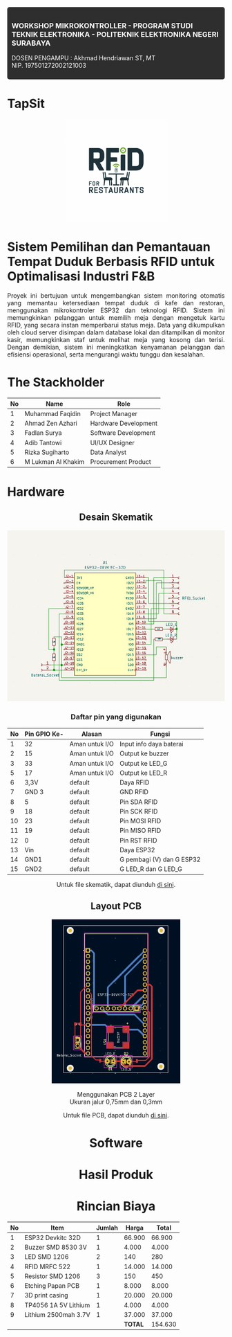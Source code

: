 <div style="background-color: #2e2e2e; padding: 10px; border-radius: 5px; color: white;">
  <h3>WORKSHOP MIKROKONTROLLER - PROGRAM STUDI TEKNIK ELEKTRONIKA - POLITEKNIK ELEKTRONIKA NEGERI SURABAYA</h3>
  <p>DOSEN PENGAMPU : Akhmad Hendriawan ST, MT <br/> NIP. 197501272002121003</p>
</div>


# TapSit
<div align="center">
  <img src="assets/TS1.png" alt="LOGO" />
</div>

# Sistem Pemilihan dan Pemantauan Tempat Duduk Berbasis RFID untuk Optimalisasi Industri F&B
<div align="justify">

Proyek ini bertujuan untuk mengembangkan sistem monitoring otomatis yang memantau ketersediaan tempat duduk di kafe dan restoran, menggunakan mikrokontroler ESP32 dan teknologi RFID. Sistem ini memungkinkan pelanggan untuk memilih meja dengan mengetuk kartu RFID, yang secara instan memperbarui status meja. Data yang dikumpulkan oleh cloud server disimpan dalam database lokal dan ditampilkan di monitor kasir, memungkinkan staf untuk melihat meja yang kosong dan terisi. Dengan demikian, sistem ini meningkatkan kenyamanan pelanggan dan efisiensi operasional, serta mengurangi waktu tunggu dan kesalahan.

</div>

# The Stackholder
| No | Name                   | Role                                                               |
|----|------------------------|--------------------------------------------------------------------|
| 1  | Muhammad Faqidin       | Project Manager                                                    |
| 2  | Ahmad Zen Azhari       | Hardware Development                                               |
| 3  | Fadlan Surya           | Software Development                                               |
| 4  | Adib Tantowi           | UI/UX Designer                                                     |
| 5  | Rizka Sugiharto        | Data Analyst                                                       |
| 6  | M Lukman Al Khakim     | Procurement Product                                                |
# Hardware

<div align = center>
 <h2>Desain Skematik</h2>
<img src="Hardware Development/Skematik/gambarskematik.png" alt="Skematik" />
</div>

<div align=center>
<h3> Daftar pin yang digunakan </h3>
<!-- Tabel dengan CSS di file Markdown -->
<div class="table-container">
    <table>
        <thead>
            <tr>
                <th>No</th>
                <th>Pin GPIO Ke- </th>
                <th>Alasan</th>
                <th>Fungsi</th>
            </tr>
        </thead>
        <tbody>
            <tr>
                <td>1</td>
                <td>32</td>
                <td>Aman untuk I/O</td>
                <td>Input info daya baterai</td>
            </tr>
            <tr>
                <td>2</td>
                <td>15</td>
                <td>Aman untuk I/O</td>
                <td>Output ke buzzer</td>
            </tr>
            <tr>
                <td>3</td>
                <td>33</td>
                <td>Aman untuk I/O</td>
                <td>Output ke LED_G</td>
            </tr>
            <tr>
                <td>5</td>
                <td>17</td>
                <td>Aman untuk I/O</td>
                <td>Output ke LED_R</td>
            </tr>
             <tr>
                <td>6</td>
                <td>3,3V</td>
                <td>default</td>
                <td>Daya RFID</td>
            </tr>
             <tr>
                <td>7</td>
                <td>GND 3</td>
                <td>default</td>
                <td>GND RFID</td>
            </tr>
             <tr>
                <td>8</td>
                <td>5</td>
                <td>default</td>
                <td>Pin SDA RFID</td>
            </tr>
             <tr>
                <td>9</td>
                <td>18</td>
                <td>default</td>
                <td>Pin SCK RFID</td>
            </tr>
             <tr>
                <td>10</td>
                <td>23</td>
                <td>default</td>
                <td>Pin MOSI RFID</td>
            </tr>
             <tr>
                <td>11</td>
                <td>19</td>
                <td>default</td>
                <td>Pin MISO RFID</td>
            </tr>
             <tr>
                <td>12</td>
                <td>0</td>
                <td>default</td>
                <td>Pin RST RFID</td>
            </tr>
               <tr>
                <td>13</td>
                <td>Vin</td>
                <td>default</td>
                <td>Daya ESP32</td>
            </tr>
               <tr>
                <td>14</td>
                <td>GND1</td>
                <td>default</td>
                <td>G pembagi (V) dan G ESP32</td>
            </tr>
               <tr>
                <td>15</td>
                <td>GND2</td>
                <td>default</td>
                <td>G LED_R dan G LED_G</td>
            </tr>
         </tbody>
    </table>

<p>Untuk file skematik, dapat diunduh <a href="https://drive.google.com/file/d/1diomlFyTaUs_eFDkaGRLsYESl7vDo8c1/view?usp=sharing">di sini</a>.</p>

    

<div align = center>
 <h2>Layout PCB</h2>
  <img src="Hardware Development/LayoutPCB/pcb.png" alt="Layout" />
</div>

<p> Menggunakan PCB 2 Layer <br>Ukuran jalur 0,75mm dan 0,3mm</p>

<p>Untuk file PCB, dapat diunduh <a href="https://drive.google.com/file/d/1fTUtGnzqFyHy10sOkZaSZF4weKkYOswV/view?usp=sharing">di sini</a>.</p>

# Software
# Hasil Produk
# Rincian Biaya

| No  | Item                   | Jumlah | Harga   | Total   |
|-----|------------------------|--------|---------|---------|
| 1   | ESP32 Devkitc 32D      | 1      | 66.900  | 66.900  |
| 2   | Buzzer SMD 8530 3V     | 1      | 4.000   | 4.000   |
| 3   | LED SMD 1206           | 2      | 140     | 280     |
| 4   | RFID MRFC 522          | 1      | 14.000  | 14.000  |
| 5   | Resistor SMD 1206      | 3      | 150     | 450     |
| 6   | Etching Papan PCB      | 1      | 8.000   | 8.000   |
| 7   | 3D print casing        | 1      | 20.000  | 20.000  |
| 8   | TP4056 1A 5V Lithium   | 1      | 4.000   | 4.000   |
| 9   | Lithium 2500mah 3.7V   | 1      | 37.000  | 37.000  |
|     |                        |        | **TOTAL** | 154.630 |

